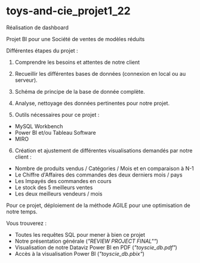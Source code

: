 # toys-and-cie_projet1_22
Réalisation de dashboard

Projet BI pour une Société de ventes de modèles réduits

Différentes étapes du projet :

1. Comprendre les besoins et attentes de notre client

2. Recueillir les différentes bases de données (connexion en local ou au serveur).

3. Schéma de principe de la base de donnée complète.

4. Analyse, nettoyage des données pertinentes pour notre projet.

5. Outils nécessaires pour ce projet :
  *  MySQL Workbench
  *  Power BI et/ou Tableau Software
  *  MIRO
          
6. Création et ajustement de différentes visualisations demandés par notre client :
  *  Nombre de produits vendus / Catégories / Mois et en comparaison à N-1
  *  Le Chiffre d'Affaires des commandes des deux derniers mois / pays
  *  Les Impayés des commandes en cours
  *  Le stock des 5 meilleurs ventes
  *  Les deux meilleurs vendeurs / mois
          
Pour ce projet, déploiement de la méthode AGILE pour une optimisation de notre temps.

Vous trouverez :
  *  Toutes les requêtes SQL pour mener à bien ce projet
  *  Notre présentation générale (*"REVIEW PROJECT FINAL""*)
  *  Visualisation de notre Dataviz Power BI en PDF (*"toyscie_db.pdf"*)
  *  Accès à la visualisation Power BI (*"toyscie_db.pbix"*)
